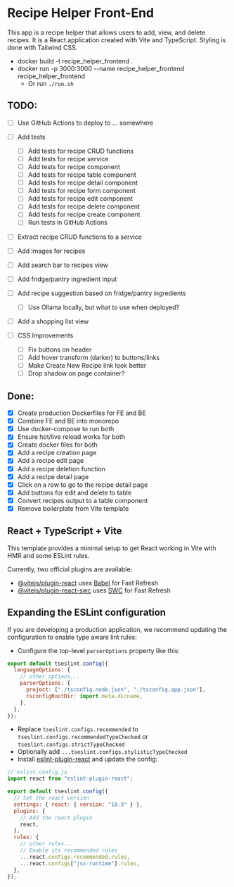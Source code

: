 # Recipe Helper Front-End
This app is a recipe helper that allows users to add, view, and delete recipes. It is a React application created with Vite and TypeScript. Styling is done with Tailwind CSS.

* docker build -t recipe_helper_frontend .
* docker run -p 3000:3000 --name recipe_helper_frontend recipe_helper_frontend
  * Or run `./run.sh`

## TODO:

- [ ] Use GitHub Actions to deploy to ... somewhere

- [ ] Add tests
  - [ ] Add tests for recipe CRUD functions
  - [ ] Add tests for recipe service
  - [ ] Add tests for recipe component
  - [ ] Add tests for recipe table component
  - [ ] Add tests for recipe detail component
  - [ ] Add tests for recipe form component
  - [ ] Add tests for recipe edit component
  - [ ] Add tests for recipe delete component
  - [ ] Add tests for recipe create component
  - [ ] Run tests in GitHub Actions

- [ ] Extract recipe CRUD functions to a service
- [ ] Add images for recipes
- [ ] Add search bar to recipes view
- [ ] Add fridge/pantry ingredient input
- [ ] Add recipe suggestion based on fridge/pantry ingredients
  - [ ] Use Ollama locally, but what to use when deployed?
- [ ] Add a shopping list view

- [ ] CSS Improvements
  - [ ] Fix buttons on header
  - [ ] Add hover transform (darker) to buttons/links
  - [ ] Make Create New Recipe link look better
  - [ ] Drop shadow on page container?

## Done:
- [x] Create production Dockerfiles for FE and BE
- [x] Combine FE and BE into monorepo
- [x] Use docker-compose to run both
- [x] Ensure hot/live reload works for both
- [x] Create docker files for both
- [x] Add a recipe creation page
- [x] Add a recipe edit page
- [x] Add a recipe deletion function
- [x] Add a recipe detail page
- [x] Click on a row to go to the recipe detail page
- [x] Add buttons for edit and delete to table
- [x] Convert recipes output to a table component
- [x] Remove boilerplate from Vite template

## React + TypeScript + Vite

This template provides a minimal setup to get React working in Vite with HMR and some ESLint rules.

Currently, two official plugins are available:

- [@vitejs/plugin-react](https://github.com/vitejs/vite-plugin-react/blob/main/packages/plugin-react/README.md) uses [Babel](https://babeljs.io/) for Fast Refresh
- [@vitejs/plugin-react-swc](https://github.com/vitejs/vite-plugin-react-swc) uses [SWC](https://swc.rs/) for Fast Refresh

## Expanding the ESLint configuration

If you are developing a production application, we recommend updating the configuration to enable type aware lint rules:

- Configure the top-level `parserOptions` property like this:

```js
export default tseslint.config({
  languageOptions: {
    // other options...
    parserOptions: {
      project: ["./tsconfig.node.json", "./tsconfig.app.json"],
      tsconfigRootDir: import.meta.dirname,
    },
  },
});
```

- Replace `tseslint.configs.recommended` to `tseslint.configs.recommendedTypeChecked` or `tseslint.configs.strictTypeChecked`
- Optionally add `...tseslint.configs.stylisticTypeChecked`
- Install [eslint-plugin-react](https://github.com/jsx-eslint/eslint-plugin-react) and update the config:

```js
// eslint.config.js
import react from "eslint-plugin-react";

export default tseslint.config({
  // Set the react version
  settings: { react: { version: "18.3" } },
  plugins: {
    // Add the react plugin
    react,
  },
  rules: {
    // other rules...
    // Enable its recommended rules
    ...react.configs.recommended.rules,
    ...react.configs["jsx-runtime"].rules,
  },
});
```
